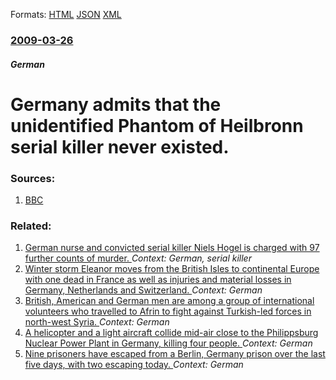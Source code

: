 
Formats: [HTML](/news/2009/03/26/germany-admits-that-the-unidentified-phantom-of-heilbronn-serial-killer-never-existed.html)  [JSON](/news/2009/03/26/germany-admits-that-the-unidentified-phantom-of-heilbronn-serial-killer-never-existed.json)  [XML](/news/2009/03/26/germany-admits-that-the-unidentified-phantom-of-heilbronn-serial-killer-never-existed.xml)  

### [2009-03-26](/news/2009/03/26/index.md)

##### German
#  Germany admits that the unidentified Phantom of Heilbronn serial killer never existed. 




### Sources:

1. [BBC](http://news.bbc.co.uk/2/hi/europe/7966641.stm)

### Related:

1. [German nurse and convicted serial killer Niels Hogel is charged with 97 further counts of murder. ](/news/2018/01/22/german-nurse-and-convicted-serial-killer-niels-hapgel-is-charged-with-97-further-counts-of-murder.md) _Context: German, serial killer_
2. [Winter storm Eleanor moves from the British Isles to continental Europe with one dead in France as well as injuries and material losses in Germany, Netherlands and Switzerland. ](/news/2018/01/3/winter-storm-eleanor-moves-from-the-british-isles-to-continental-europe-with-one-dead-in-france-as-well-as-injuries-and-material-losses-in-g.md) _Context: German_
3. [British, American and German men are among a group of international volunteers who travelled to Afrin to fight against Turkish-led forces in north-west Syria. ](/news/2018/01/24/british-american-and-german-men-are-among-a-group-of-international-volunteers-who-travelled-to-afrin-to-fight-against-turkish-led-forces-in.md) _Context: German_
4. [A helicopter and a light aircraft collide mid-air close to the Philippsburg Nuclear Power Plant in Germany, killing four people. ](/news/2018/01/23/a-helicopter-and-a-light-aircraft-collide-mid-air-close-to-the-philippsburg-nuclear-power-plant-in-germany-killing-four-people.md) _Context: German_
5. [Nine prisoners have escaped from a Berlin, Germany prison over the last five days, with two escaping today. ](/news/2018/01/2/nine-prisoners-have-escaped-from-a-berlin-germany-prison-over-the-last-five-days-with-two-escaping-today.md) _Context: German_
